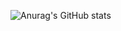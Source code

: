 ![Anurag's GitHub stats](https://github-readme-stats.vercel.app/api?username=shanyangS&show_icons=true&theme=radical)

